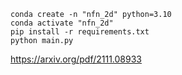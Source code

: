 ```
conda create -n "nfn_2d" python=3.10
conda activate "nfn_2d"
pip install -r requirements.txt
python main.py
```

https://arxiv.org/pdf/2111.08933
